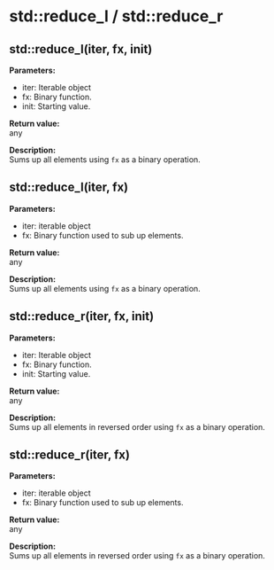 # std::reduce_l / std::reduce_r

## std::reduce_l(iter, fx, init)
**Parameters:**  
* iter: Iterable object
* fx: Binary function.
* init: Starting value.

**Return value:**  
any

**Description:**   
Sums up all elements using `fx` as a binary operation.

## std::reduce_l(iter, fx)
**Parameters:**  
* iter: iterable object
* fx: Binary function used to sub up elements.

**Return value:**  
any

**Description:**   
Sums up all elements using `fx` as a binary operation.


## std::reduce_r(iter, fx, init)
**Parameters:**  
* iter: Iterable object
* fx: Binary function.
* init: Starting value.

**Return value:**  
any

**Description:**   
Sums up all elements in reversed order using `fx` as a binary operation.

## std::reduce_r(iter, fx)
**Parameters:**  
* iter: iterable object
* fx: Binary function used to sub up elements.

**Return value:**  
any

**Description:**   
Sums up all elements in reversed order using `fx` as a binary operation.